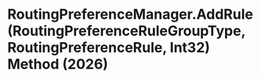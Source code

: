 # RoutingPreferenceManager.AddRule(RoutingPreferenceRuleGroupType, RoutingPreferenceRule, Int32) Method (2026)

﻿
